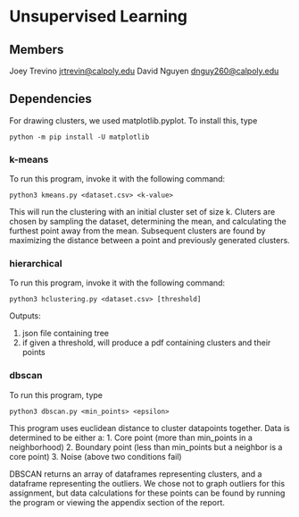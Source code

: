 # Unsupervised Learning

## Members
Joey Trevino jrtrevin@calpoly.edu
David Nguyen dnguy260@calpoly.edu

## Dependencies
For drawing clusters, we used matplotlib.pyplot. To install this, type 
```
python -m pip install -U matplotlib
```

### k-means
To run this program, invoke it with the following command:
```
python3 kmeans.py <dataset.csv> <k-value>
```

This will run the clustering with an initial cluster set of size k. Cluters are chosen by sampling the dataset, determining the mean, and calculating the furthest point away from the mean. Subsequent clusters are found by maximizing the distance between a point and previously generated clusters.


### hierarchical 
To run this program, invoke it with the following command:
```
python3 hclustering.py <dataset.csv> [threshold]
```
Outputs: 
1. json file containing tree
2. if given a threshold, will produce a pdf containing clusters and their points


### dbscan
To run this program, type
```
python3 dbscan.py <min_points> <epsilon>
```
This program uses euclidean distance to cluster datapoints together. Data is determined to be either a:
        1. Core point (more than min_points in a neighborhood)
        2. Boundary point (less than min_points but a neighbor is a core point)
        3. Noise (above two conditions fail)

DBSCAN returns an array of dataframes representing clusters, and a dataframe representing the outliers.
We chose not to graph outliers for this assignment, but data calculations for these points can be found by running the program or viewing the appendix section of the report.
